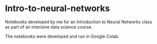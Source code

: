 # Intro-to-neural-networks

Notebooks developed by me for an Introduction to Neural Networks class as part of an intensive data science course.

The notebooks were developed and run in Google Colab.
